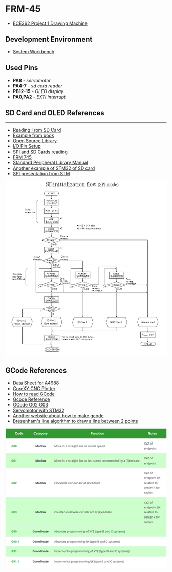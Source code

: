 # FRM-45
- [ECE362 Project 1 Drawing Machine](https://github.com/Andrew-Gan/frm-45/tree/master/SD_Card_std)  

## Development Environment
- [System Workbench](https://www.st.com/en/development-tools/sw4stm32.html)
## Used Pins
* **PA8** - _servomotor_  
* **PA4-7** - _sd card reader_
* **PB12-15**  - _OLED display_
* **PA0,PA2**  - _EXTI interrupt_
  
## SD Card and OLED References
---
- [Reading From SD Card](http://shukra.cedt.iisc.ernet.in/edwiki/Reading_and_writing_to_a_file_on_sd_card_using_stm32_discovery_kit)
- [Example from book](https://docs.google.com/file/d/0B8buOhyZhvwZRU9XWHBpYUYyUnc/edit)
- [Open Source Library](http://elm-chan.org/fsw/ff/00index_e.html)
- [I/O Pin Setup](https://sites.google.com/site/embeddedfun01/fat-filesystem-on-sd-card)
- [SPI and SD Cards reading](http://www.dejazzer.com/ee379/lecture_notes/lec12_sd_card.pdf)
- [FRM 745](https://engineering.purdue.edu/ece362/refs/STM32F0x1_Family_Reference.pdf#%5B%7B%22num%22%3A6629%2C%22gen%22%3A0%7D%2C%7B%22name%22%3A%22XYZ%22%7D%2C67%2C226%2Cnull%5D)
- [Standard Peripheral Library Manual](https://www.st.com/content/ccc/resource/technical/document/user_manual/59/2d/ab/ad/f8/29/49/d6/DM00023896.pdf/files/DM00023896.pdf/jcr:content/translations/en.DM00023896.pdf)
- [Another example of STM32 of SD card](https://stm32f4-discovery.net/2014/07/library-21-read-sd-card-fatfs-stm32f4xx-devices/)
- [SPI presentation from STM](https://www.st.com/content/ccc/resource/training/technical/product_training/group0/3e/ee/cd/b7/84/4b/45/ee/STM32F7_Peripheral_SPI/files/STM32F7_Peripheral_SPI.pdf/_jcr_content/translations/en.STM32F7_Peripheral_SPI.pdf)

![SD_init](Sdinit.jpg)
  
## GCode References
* [Data Sheet for A4988](https://www.digchip.com/datasheets/parts/datasheet/029/A4988-pdf.php)
* [CoreXY CNC Plotter](https://www.instructables.com/id/CoreXY-CNC-Plotter/?fbclid=IwAR0pwp5_IWx3ZKXX_-JnrqQA2Jc5w_0K_mVkKk8bpvbu7aeOSSTUAUPy2AY) 
* [How to read GCode](https://makezine.com/2016/10/24/get-to-know-your-cnc-how-to-read-g-code/?fbclid=IwAR3-w1awEFc9UalxPZxf2Twn3zoppbnQXDNl3gHNShbNhc7IxlubZtNi5JA)
* [Gcode Reference](https://www.cnccookbook.com/g-code-m-code-reference-list-cnc-mills/)
* [GCode G02 G03](https://www.cnccookbook.com/cnc-g-code-arc-circle-g02-g03/)  
* [Servomotor with STM32](https://controllerstech.com/servo-motor-with-stm32/)  
* [Another website about how to make gcode](https://www.marginallyclever.com/2013/08/how-to-build-an-2-axis-arduino-cnc-gcode-interpreter/?fbclid=IwAR2Cuwl6wh2F5Wqw8JK4fef5dCa7CKCwGwoWh0Y8hn-iv6d_DvxPZTSHs24)
* [Bresenham's line algorithm to draw a line between 2 points](https://en.wikipedia.org/wiki/Bresenham%27s_line_algorithm)

![G-Code](Parser/g-code.png)
